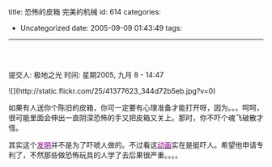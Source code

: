 title: 恐怖的皮箱 完美的机械
id: 614
categories:
  - Uncategorized
date: 2005-09-09 01:43:49
tags:
---

<div id="msgcns!9697D6160EFEBC17!176" class="bvMsg"><div>

###  

<div>
<div>提交人: 极地之光 时间: 星期2005, 九月 8 - 14:47</div>
<div>

<p>![](http://static.flickr.com/25/41377623_344d72b5eb.jpg?v=0)

如果有人送你个陈旧的皮箱，你可一定要有心理准备才能打开呀，因为。。。呵呵，很可能里面会伸出一直阴深恐怖的手又把皮箱又关上。那时，你不吓个魂飞破散才怪。

其实这个[<u><font color="#800080">发明</font></u>](http://www.kugelbahn.ch/sesam_e.htm)并不是为了吓唬人做的。不过看这[<u><font color="#800080">动画</font></u>](http://www.kugelbahn.ch/sesam_e.htm)实在是挺吓人。希望他申请专利了，不然那些做恐怖玩具的人学了去后果很严重。。。。
</div></div></div></div>